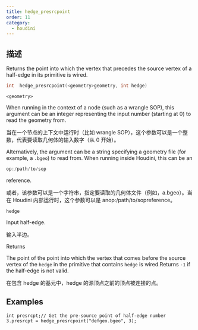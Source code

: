 ```yaml
---
title: hedge_presrcpoint
order: 11
category:
  - houdini
---
```

    
## 描述

Returns the point into which the vertex that precedes the source vertex of a
half-edge in its primitive is wired.

```c
int  hedge_presrcpoint(<geometry>geometry, int hedge)
```

`<geometry>`

When running in the context of a node (such as a wrangle SOP), this argument
can be an integer representing the input number (starting at 0) to read the
geometry from.

当在一个节点的上下文中运行时（比如 wrangle SOP），这个参数可以是一个整数，代表要读取几何体的输入数字（从 0 开始）。

Alternatively, the argument can be a string specifying a geometry file (for
example, a `.bgeo`) to read from. When running inside Houdini, this can be an

```c
op:/path/to/sop
```

reference.

或者，该参数可以是一个字符串，指定要读取的几何体文件（例如，a.bgeo）。当在 Houdini 内部运行时，这个参数可以是 anop:/path/to/sopreference。

`hedge`

Input half-edge.

输入半边。

Returns

The point of the point into which the vertex that comes before the source
vertex of the `hedge` in the primitive that contains `hedge` is wired.Returns
`-1` if the half-edge is not valid.

在包含 hedge 的基元中，hedge 的源顶点之前的顶点被连接的点。

## Examples

    int presrcpt;// Get the pre-source point of half-edge number 3.presrcpt = hedge_presrcpoint("defgeo.bgeo", 3);
